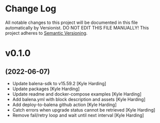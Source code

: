 # Change Log

All notable changes to this project will be documented in this file
automatically by Versionist. DO NOT EDIT THIS FILE MANUALLY!
This project adheres to [Semantic Versioning](http://semver.org/).

# v0.1.0
## (2022-06-07)

* Update balena-sdk to v15.59.2 [Kyle Harding]
* Update packages [Kyle Harding]
* Update readme and docker-compose examples [Kyle Harding]
* Add balena.yml with block description and assets [Kyle Harding]
* Add deploy-to-balena github action [Kyle Harding]
* Catch errors when upgrade status cannot be retrieved [Kyle Harding]
* Remove fail/retry loop and wait until next interval [Kyle Harding]
